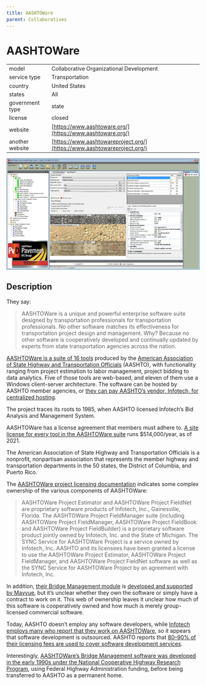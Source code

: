 ```yaml
---
title: AASHTOWare
parent: Collaboratives
---
```


# AASHTOWare

|                   |                                          |
|:------------------|:-----------------------------------------|
| model             | Collaborative Organizational Development
| service type      | Transportation
| country           | United States
| states            | All
| government type   | state
| license           | closed
| website           | [https://www.aashtoware.org/](https://www.aashtoware.org/)
| another website   | [https://www.aashtowareproject.org/](https://www.aashtowareproject.org/)

![AASHTOware screenshot](images/aashtoware.jpg)

## Description
They say:

>AASHTOWare is a unique and powerful enterprise software suite designed by transportation professionals for transportation professionals. No other software matches its effectiveness for transportation project design and management. Why? Because no other software is cooperatively developed and continually updated by experts from state transportation agencies across the nation.

[AASHTOWare is a suite of 16 tools](https://www.aashtoware.org/products/project/project-modules/) produced by the [American Association of State Highway and Transportation Officials](https://www.transportation.org/) (AASHTO), with functionality ranging from project estimation to labor management, project bidding to data analytics. Five of those tools are web-based, and eleven of them use a Windows client-server architecture. The software can be hosted by AASHTO member agencies, or [they can pay AASHTO’s vendor, Infotech, for centralized hosting](https://www.aashtoware.org/wp-content/uploads/2018/12/AWP_CloudHosting_2019_FINAL.pdf).

The project traces its roots to 1985, when AASHTO licensed Infotech’s Bid Analysis and Management System.

AASHTOWare has a license agreement that members must adhere to. [A site license for every tool in the AASHTOWare suite](https://www.aashtoware.org/wp-content/uploads/2020/05/E-FY2021-Member-Software-Request-Forms.pdf) runs $514,000/year, as of 2021.

The American Association of State Highway and Transportation Officials is a nonprofit, nonpartisan association that represents the member highway and transportation departments in the 50 states, the District of Columbia, and Puerto Rico.

The [AASHTOWare project licensing documentation](https://www.aashtoware.org/products/project/project-ordering/) indicates some complex ownership of the various components of AASHTOWare:

> AASHTOWare Project Estimator and AASHTOWare Project FieldNet are proprietary software products of Infotech, Inc., Gainesville, Florida. The AASHTOWare Project FieldManager suite (including AASHTOWare Project FieldManager, AASHTOWare Project FieldBook and AASHTOWare Project FieldBuilder) is a proprietary software product jointly owned by Infotech, Inc. and the State of Michigan. The SYNC Service for AASHTOWare Project is a service owned by Infotech, Inc. AASHTO and its licensees have been granted a license to use the AASHTOWare Project Estimator, AASHTOWare Project FieldManager, and AASHTOWare Project FieldNet software as well as the SYNC Service for AASHTOWare Project by an agreement with Infotech, Inc. 

In addition, [their Bridge Management module](https://www.aashtowarebridge.com/) is [developed and supported by Mayvue](https://www.mayvue.com/aashtoware-bridge-management/), but it’s unclear whether they own the software or simply have a contract to work on it. This web of ownership leaves it unclear how much of this software is cooperatively owned and how much is merely group-licensed commercial software.

Today, AASHTO doesn’t employ any software developers, while [Infotech employs many who report that they work on AASHTOWare](https://www.linkedin.com/company/infotech-inc/people/), so it appears that software development is outsourced. AASHTO reports that [80–90% of their licensing fees are used to cover software development services](https://www.aashtoware.org/about/faq/).

Interestingly, [AASHTOWare’s Bridge Management software was developed in the early 1990s under the National Cooperative Highway Research Program](https://www.aashtowarebridge.com/), using Federal Highway Administration funding, before being transferred to AASHTO as a permanent home.
